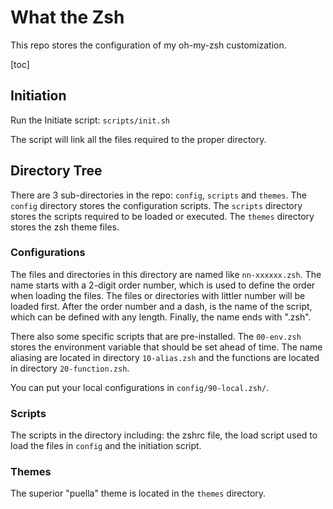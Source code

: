 # What the Zsh

This repo stores the configuration of my oh-my-zsh customization.

[toc]

## Initiation

Run the Initiate script: `scripts/init.sh`

The script will link all the files required to the proper directory.

## Directory Tree

There are 3 sub-directories in the repo: `config`, `scripts` and `themes`.
The `config` directory stores the configuration scripts. The `scripts`
directory stores the scripts required to be loaded or executed. The
`themes` directory stores the zsh theme files.

### Configurations

The files and directories in this directory are named like `nn-xxxxxx.zsh`.
The name starts with a 2-digit order number, which is used to define the
order when loading the files. The files or directories with littler number
will be loaded first. After the order number and a dash, is the name of the
script, which can be defined with any length. Finally, the name ends with
".zsh".

There also some specific scripts that are pre-installed. The `00-env.zsh`
stores the environment variable that should be set ahead of time. The
name aliasing are located in directory `10-alias.zsh` and the functions
are located in directory `20-function.zsh`.

You can put your local configurations in `config/90-local.zsh/`.

### Scripts

The scripts in the directory including: the zshrc file, the load script used
to load the files in `config` and the initiation script.

### Themes

The superior "puella" theme is located in the `themes` directory.
